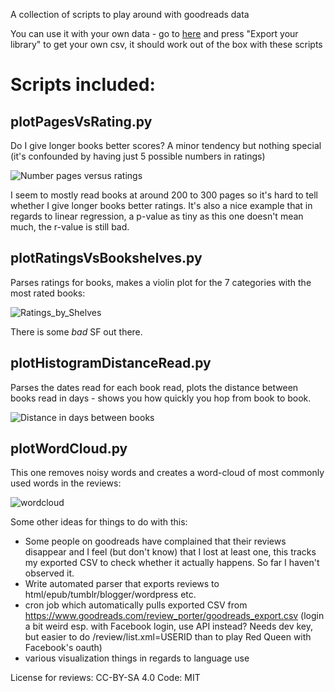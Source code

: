 A collection of scripts to play around with goodreads data

You can use it with your own data - go to [here](https://www.goodreads.com/review/import) and press "Export your library" to get your own csv, it should work out of the box with these scripts

# Scripts included:

## plotPagesVsRating.py

Do I give longer books better scores? A minor tendency but nothing special (it's confounded by having just 5 possible numbers in ratings)

![Number pages versus ratings](https://raw.github.com/philippbayer/my_goodreads_shelves/master/Pages_vs_Ratings.png)

I seem to mostly read books at around 200 to 300 pages so it's hard to tell whether I give longer books better ratings. It's also a nice example that in regards to linear regression, a p-value as tiny as this one doesn't mean much, the r-value is still bad.

## plotRatingsVsBookshelves.py

Parses ratings for books, makes a violin plot for the 7 categories with the most rated books:

![Ratings_by_Shelves](https://raw.github.com/philippbayer/my_goodreads_shelves/master/categories_violinplot.png)

There is some *bad* SF out there.

## plotHistogramDistanceRead.py

Parses the dates read for each book read, plots the distance between books read in days - shows you how quickly you hop from book to book.

![Distance in days between books](https://raw.github.com/philippbayer/my_goodreads_shelves/master/Histogram_Days_Read_Distance.png)

## plotWordCloud.py

This one removes noisy words and creates a word-cloud of most commonly used words in the reviews:

![wordcloud](https://raw.github.com/philippbayer/my_goodreads_shelves/master/GR_wordcloud.png)


Some other ideas for things to do with this:

- Some people on goodreads have complained that their reviews disappear and I feel (but don't know) that I lost at least one, this tracks my exported CSV to check whether it actually happens. So far I haven't observed it.
- Write automated parser that exports reviews to html/epub/tumblr/blogger/wordpress etc.
- cron job which automatically pulls exported CSV from https://www.goodreads.com/review_porter/goodreads_export.csv (login a bit weird esp. with Facebook login, use API instead? Needs dev key, but easier to do /review/list.xml=USERID than to play Red Queen with Facebook's oauth)
- various visualization things in regards to language use

License for reviews: CC-BY-SA 4.0
Code: MIT
